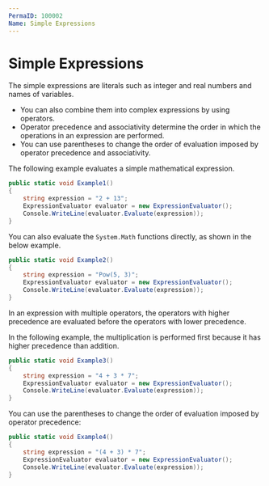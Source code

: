 ```yaml
---
PermaID: 100002
Name: Simple Expressions
---
```


# Simple Expressions

The simple expressions are literals such as integer and real numbers and names of variables. 

 - You can also combine them into complex expressions by using operators. 
 - Operator precedence and associativity determine the order in which the operations in an expression are performed. 
 - You can use parentheses to change the order of evaluation imposed by operator precedence and associativity.

The following example evaluates a simple mathematical expression.

```csharp
public static void Example1()
{
    string expression = "2 + 13";
    ExpressionEvaluator evaluator = new ExpressionEvaluator();
    Console.WriteLine(evaluator.Evaluate(expression));
}
```

You can also evaluate the `System.Math` functions directly, as shown in the below example.

```csharp
public static void Example2()
{
    string expression = "Pow(5, 3)";
    ExpressionEvaluator evaluator = new ExpressionEvaluator();
    Console.WriteLine(evaluator.Evaluate(expression));
}
```

In an expression with multiple operators, the operators with higher precedence are evaluated before the operators with lower precedence. 

In the following example, the multiplication is performed first because it has higher precedence than addition.

```csharp
public static void Example3()
{
    string expression = "4 + 3 * 7";
    ExpressionEvaluator evaluator = new ExpressionEvaluator();
    Console.WriteLine(evaluator.Evaluate(expression));
}
```

You can use the parentheses to change the order of evaluation imposed by operator precedence:

```csharp
public static void Example4()
{
    string expression = "(4 + 3) * 7";
    ExpressionEvaluator evaluator = new ExpressionEvaluator();
    Console.WriteLine(evaluator.Evaluate(expression));
}
```
